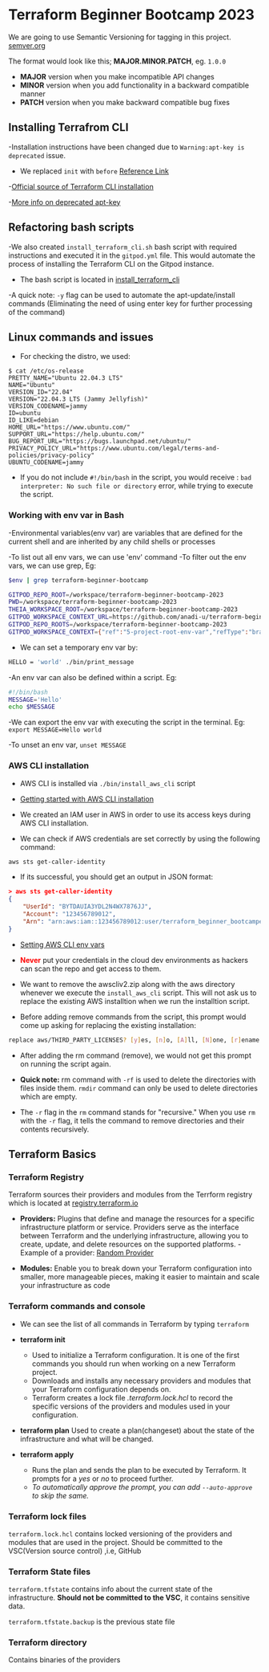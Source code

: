 # Terraform Beginner Bootcamp 2023

We are going to use Semantic Versioning for tagging in this project.
[semver.org](https://semver.org/)

The format would look like this; **MAJOR.MINOR.PATCH**, eg. `1.0.0`

- **MAJOR** version when you make incompatible API changes
- **MINOR** version when you add functionality in a backward compatible manner
- **PATCH** version when you make backward compatible bug fixes

## Installing Terrafrom CLI

-Installation instructions have been changed due to `Warning:apt-key is deprecated` issue.

- We replaced `init` with `before` 
[Reference Link](https://www.gitpod.io/docs/configure/workspaces/tasks)

-[Official source of Terraform CLI installation](https://developer.hashicorp.com/terraform/tutorials/aws-get-started/install-cli)

-[More info on deprecated apt-key](https://www.techrepublic.com/article/how-to-fix-the-apt-key-deprecated-warning-in-ubuntu/)


## Refactoring bash scripts

-We also created `install_terraform_cli.sh` bash script with required instructions and executed it in the `gitpod.yml` file.
This would automate the process of installing the Terraform CLI on the Gitpod instance.

- The bash script is located in [install_terraform_cli](/bin/install_terraform_cli.sh)

-A quick note: `-y` flag can be used to automate the apt-update/install commands (Eliminating the need of using enter key for further processing of the command)

## Linux commands and issues

- For checking the distro, we used:
```
$ cat /etc/os-release
PRETTY_NAME="Ubuntu 22.04.3 LTS"
NAME="Ubuntu"
VERSION_ID="22.04"
VERSION="22.04.3 LTS (Jammy Jellyfish)"
VERSION_CODENAME=jammy
ID=ubuntu
ID_LIKE=debian
HOME_URL="https://www.ubuntu.com/"
SUPPORT_URL="https://help.ubuntu.com/"
BUG_REPORT_URL="https://bugs.launchpad.net/ubuntu/"
PRIVACY_POLICY_URL="https://www.ubuntu.com/legal/terms-and-policies/privacy-policy"
UBUNTU_CODENAME=jammy
```

- If you do not include `#!/bin/bash` in the script, you would receive : `bad interpreter: No such file or directory` error, while trying to execute the script.


### Working with env var in Bash

-Environmental variables(env var) are variables that are defined for the current shell and are inherited by any child shells or processes

-To list out all env vars, we can use 'env' command
-To filter out the env vars, we can use grep, Eg: 

```sh
$env | grep terraform-beginner-bootcamp

GITPOD_REPO_ROOT=/workspace/terraform-beginner-bootcamp-2023
PWD=/workspace/terraform-beginner-bootcamp-2023
THEIA_WORKSPACE_ROOT=/workspace/terraform-beginner-bootcamp-2023
GITPOD_WORKSPACE_CONTEXT_URL=https://github.com/anadi-u/terraform-beginner-bootcamp-2023/tree/5-project-root-env-var
GITPOD_REPO_ROOTS=/workspace/terraform-beginner-bootcamp-2023
GITPOD_WORKSPACE_CONTEXT={"ref":"5-project-root-env-var","refType":"branch","isFile":false,"path":"","title":"anadi-u/terraform-beginner-bootcamp-2023 - 5-project-root-env-var","revision":"0deb78e837f969c562c42f5143ba39b18c96885a","repository":{"cloneUrl":"https://github.com/anadi-u/terraform-beginner-bootcamp-2023.git","host":"github.com","defaultBranch":"main","name":"terraform-beginner-bootcamp-2023","owner":"anadi-u","private":false},"normalizedContextURL":"https://github.com/anadi-u/terraform-beginner-bootcamp-2023/tree/5-project-root-env-var","checkoutLocation":"terraform-beginner-bootcamp-2023"}
```

- We can set a temporary env var by:
```sh
HELLO = 'world' ./bin/print_message
```

-An env var can also be defined within a script. Eg:

```sh
#!/bin/bash
MESSAGE='Hello'
echo $MESSAGE
```
-We can export the env var with executing the script in the terminal. Eg: `export MESSAGE=Hello world`

-To unset an env var, `unset MESSAGE`

### AWS CLI installation

- AWS CLI is installed via `./bin/install_aws_cli` script
- [Getting started with AWS CLI installation](https://docs.aws.amazon.com/cli/latest/userguide/getting-started-install.html)

- We created an IAM user in AWS in order to use its access keys during AWS CLI installation.

- We can check if AWS credentials are set correctly by using the following command:
```sh
aws sts get-caller-identity
```

- If its successful, you should get an output in JSON format:

```json
> aws sts get-caller-identity
{
    "UserId": "BYTDAUIA3YDL2N4WX7876JJ",
    "Account": "123456789012",
    "Arn": "arn:aws:iam::123456789012:user/terraform_beginner_bootcamper"
}
```

- [Setting AWS CLI env vars](https://docs.aws.amazon.com/cli/latest/userguide/cli-configure-envvars.html)

- <font color="red">**Never**</font> put your credentials in the cloud dev environments as hackers can scan the repo and get access to them.


- We want to remove the awscliv2.zip along with the aws directory whenever we execute the `install_aws_cli` script. This will not ask us to replace the existing AWS installtion when we run the installtion script.

- Before adding remove commands from the script, this prompt would come up asking for replacing the existing installation:

```sh
replace aws/THIRD_PARTY_LICENSES? [y]es, [n]o, [A]ll, [N]one, [r]ename:
```
- After adding the rm command (remove), we would not get this prompt on running the script again.

- **Quick note:** rm command with `-rf` is used to delete the directories with files inside them. `rmdir` command can only be used to delete directories which are empty.

- The `-r` flag in the `rm` command stands for "recursive." When you use `rm` with the `-r` flag, it tells the command to remove directories and their contents recursively.

## Terraform Basics

### Terraform Registry
Terraform sources their providers and modules from the Terrform registry which is located at [registry.terraform.io](registry.terraform.io)

- **Providers:**
 Plugins that define and manage the resources for a specific infrastructure platform or service. Providers serve as the interface between Terraform and the underlying infrastructure, allowing you to create, update, and delete resources on the supported platforms.
 -Example of a provider: [Random Provider](https://registry.terraform.io/providers/hashicorp/random/latest)

- **Modules:**
  Enable you to break down your Terraform configuration into smaller, more manageable pieces, making it easier to maintain and scale your infrastructure as code  

### Terraform commands and console

- We can see the list of all commands in Terraform by typing `terraform`

- **terraform init**
    - Used to initialize a Terraform configuration. It is one of the first commands you should run when working on a new Terraform project.
    - Downloads and installs any necessary providers and modules that your Terraform configuration depends on. 
    - Terraform creates a lock file *.terraform.lock.hcl* to record the specific versions of the providers and modules used in your configuration. 


- **terraform plan**
    Used to create a plan(changeset) about the state of the infrastructure and what will be changed.

- **terraform apply**
    - Runs the plan and sends the plan to be executed by Terraform. It prompts for a *yes* or *no* to proceed further.
    - *To automatically approve the prompt, you can add `--auto-approve` to skip the same.*

### Terraform lock files

`terraform.lock.hcl` contains locked versioning of the providers and modules that are used in the project.
Should be committed to the VSC(Version source control) ,i.e, GitHub

### Terraform State files

`terraform.tfstate` contains info about the current state of the infrastructure.
**Should not be committed to the VSC**, it contains sensitive data.

`terraform.tfstate.backup` is the previous state file

### Terraform directory

Contains binaries of the providers
